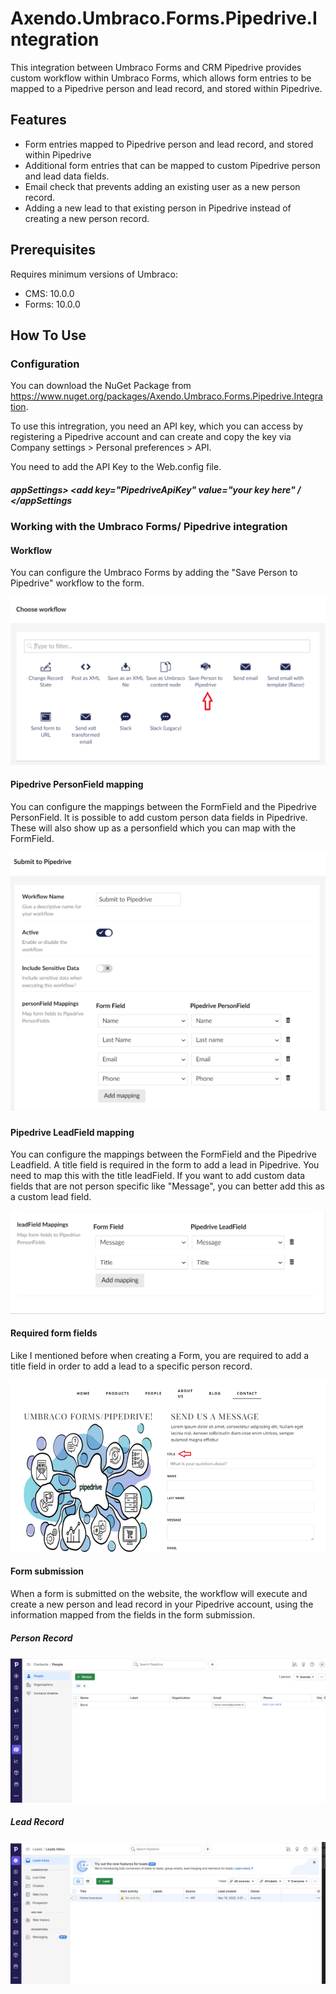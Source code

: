 # Axendo.Umbraco.Forms.Pipedrive.Integration

This integration between Umbraco Forms and CRM Pipedrive provides custom workflow within Umbraco Forms, which allows form entries to be mapped to a Pipedrive person and lead record,
and stored within Pipedrive.

## Features

- Form entries mapped to Pipedrive person and lead record, and stored within Pipedrive
- Additional form entries that can be mapped to custom Pipedrive person and lead data fields.
- Email check that prevents adding an existing user as a new person record.
- Adding a new lead to that existing person in Pipedrive instead of creating a new person record.

## Prerequisites

Requires minimum versions of Umbraco:

- CMS: 10.0.0
- Forms: 10.0.0

## How To Use

### Configuration

You can download the NuGet Package from https://www.nuget.org/packages/Axendo.Umbraco.Forms.Pipedrive.Integration.

To use this intregration, you need an API key, which you can access by registering a Pipedrive account and can create and copy the key via Company settings > Personal preferences > API.

You need to add the API Key to the Web.config file.

##### appSettings> <add key="PipedriveApiKey" value="your key here" / </appSettings


### Working with the Umbraco Forms/ Pipedrive integration

#### Workflow

You can configure the Umbraco Forms by adding the "Save Person to Pipedrive" workflow to the form.

![Workflow](images/Workflow.png?raw=true "Title")

#### Pipedrive PersonField mapping

You can configure the mappings between the FormField and the Pipedrive PersonField. It is possible to add custom person data fields in Pipedrive. These will also show up as
a personfield which you can map with the FormField.

![Personfield mapping](images/PersonFieldMapping.png?raw=true "Title")

#### Pipedrive LeadField mapping

You can configure the mappings between the FormField and the Pipedrive Leadfield. A title field is required in the form to add a lead in Pipedrive.
You need to map this with the title leadField. If you want to add custom data fields that are not person specific like "Message", you can better add this as a custom lead field. 

![Personfield mapping](images/LeadMapping.png?raw=true "Title")

#### Required form fields

Like I mentioned before when creating a Form, you are required to add a title field in order to add a lead to a specific person record.

![Example Form](images/RequiredFormField.png?raw=true "Title")

#### Form submission

When a form is submitted on the website, the workflow will execute and create a new person and lead record in your Pipedrive account, using the information mapped from the fields in the form submission.

##### Person Record

![PersonRecord](images/PersonRecord.png?raw=true "Title")

##### Lead Record

![LeadRecord](images/LeadRecord.png?raw=true "Title")



